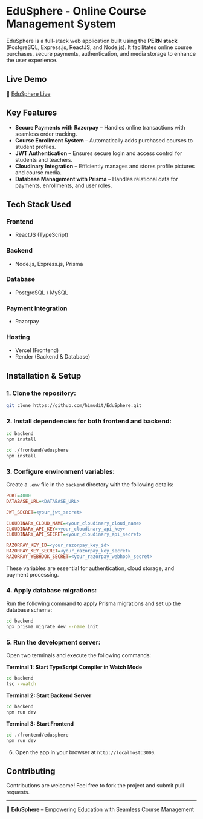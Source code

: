# EduSphere - Online Course Management System

EduSphere is a full-stack web application built using the **PERN stack** (PostgreSQL, Express.js, ReactJS, and Node.js). It facilitates online course purchases, secure payments, authentication, and media storage to enhance the user experience.

## Live Demo

🔗 [EduSphere Live](https://edusphere-wine.vercel.app/)

## Key Features

- **Secure Payments with Razorpay** – Handles online transactions with seamless order tracking.
- **Course Enrollment System** – Automatically adds purchased courses to student profiles.
- **JWT Authentication** – Ensures secure login and access control for students and teachers.
- **Cloudinary Integration** – Efficiently manages and stores profile pictures and course media.
- **Database Management with Prisma** – Handles relational data for payments, enrollments, and user roles.

## Tech Stack Used

### Frontend

- ReactJS (TypeScript)

### Backend

- Node.js, Express.js, Prisma

### Database

- PostgreSQL / MySQL

### Payment Integration

- Razorpay

### Hosting

- Vercel (Frontend)
- Render (Backend & Database)

## Installation & Setup

### 1. Clone the repository:
   ```bash
   git clone https://github.com/himudit/EduSphere.git
   ```

### 2. Install dependencies for both frontend and backend:
   ```bash
   cd backend
   npm install
   
   cd ./frontend/edusphere
   npm install
   ```

### 3. Configure environment variables:
   Create a `.env` file in the `backend` directory with the following details:
   ```ini
   PORT=4000
   DATABASE_URL=<DATABASE_URL>
   
   JWT_SECRET=<your_jwt_secret>
   
   CLOUDINARY_CLOUD_NAME=<your_cloudinary_cloud_name>
   CLOUDINARY_API_KEY=<your_cloudinary_api_key>
   CLOUDINARY_API_SECRET=<your_cloudinary_api_secret>
   
   RAZORPAY_KEY_ID=<your_razorpay_key_id>
   RAZORPAY_KEY_SECRET=<your_razorpay_key_secret>
   RAZORPAY_WEBHOOK_SECRET=<your_razorpay_webhook_secret>
   ```
   These variables are essential for authentication, cloud storage, and payment processing.

### 4. Apply database migrations:
   Run the following command to apply Prisma migrations and set up the database schema:
   ```bash
   cd backend
   npx prisma migrate dev --name init
   ```

### 5. Run the development server:
   Open two terminals and execute the following commands:

   **Terminal 1: Start TypeScript Compiler in Watch Mode**
   ```bash
   cd backend
   tsc --watch
   ```

   **Terminal 2: Start Backend Server**
   ```bash
   cd backend
   npm run dev
   ```

   **Terminal 3: Start Frontend**
   ```bash
   cd ./frontend/edusphere
   npm run dev
   ```

6. Open the app in your browser at `http://localhost:3000`.

## Contributing

Contributions are welcome! Feel free to fork the project and submit pull requests.

---

🚀 **EduSphere** – Empowering Education with Seamless Course Management


